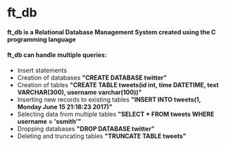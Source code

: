 # ft_db
#### ft_db is a Relational Database Management System created using the C programming language
#### ft_db can handle multiple queries:
* Insert statements
* Creation of databases **"CREATE DATABASE twitter"**
* Creation of tables **"CREATE TABLE tweets(id int, time DATETIME, text VARCHAR(300), username varchar(100))"**
* Inserting new records to existing tables **"INSERT INTO tweets(1, Monday June 15 21:18:23 2017)"**
* Selecting data from multiple tables **"SELECT * FROM tweets WHERE username = 'ssmith'"**
* Dropping databases **"DROP DATABASE twitter"**
* Deleting and truncating tables **"TRUNCATE TABLE tweets"**
